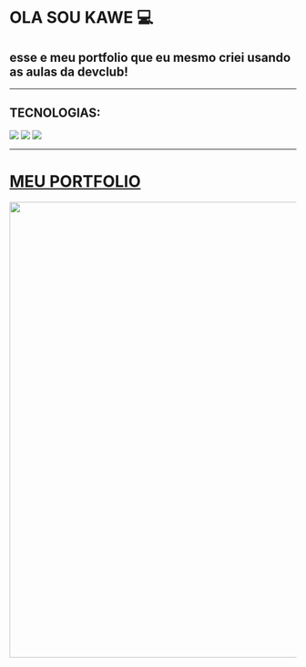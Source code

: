 <h1>OLA SOU KAWE 💻</h1>
<h2>esse e meu portfolio que eu mesmo criei usando as aulas da devclub!</h2>
<hr>
<h2>TECNOLOGIAS:</h2>
<img src="https://img.shields.io/badge/HTML5-E34F26?style=for-the-badge&logo=html5&logoColor=white">
<img src="https://img.shields.io/badge/CSS3-1572B6?style=for-the-badge&logo=css3&logoColor=white">
<img src="https://img.shields.io/badge/JavaScript-F7DF1E?style=for-the-badge&logo=javascript&logoColor=black">
<hr>
<h1> <a href="https://kawe-rafael.github.io/MEU-PORTFOLIO/">MEU PORTFOLIO</a> </h1>
<img src="https://github.com/user-attachments/assets/ee108184-7ada-4642-8fda-a076c36c268b" width="800px">



